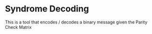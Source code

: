# Syndrome Decoding
 
This is a tool that encodes / decodes a binary message given the Parity Check Matrix
